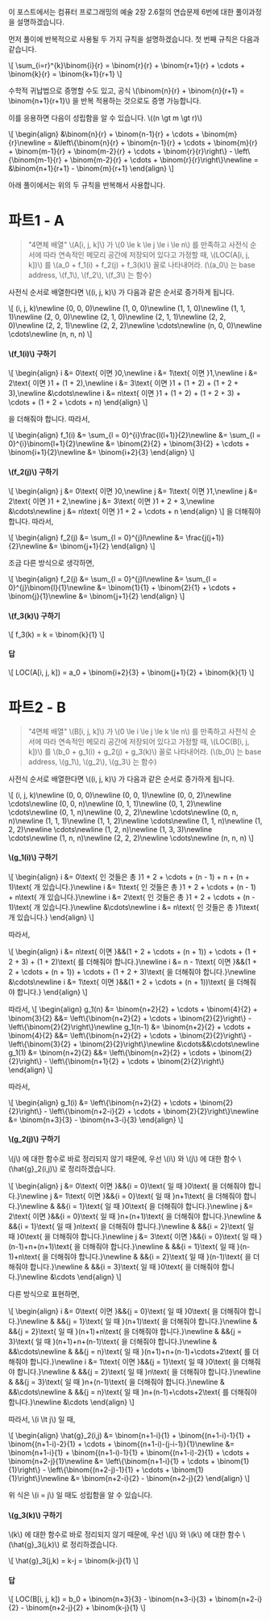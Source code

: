 <script src='https://cdnjs.cloudflare.com/ajax/libs/mathjax/2.7.4/MathJax.js?config=TeX-MML-AM_CHTML' async></script>

이 포스트에서는 컴퓨터 프로그래밍의 예술 2장 2.6절의 연습문제 6번에 대한 풀이과정을 설명하겠습니다.

먼저 풀이에 반복적으로 사용될 두 가지 규칙을 설명하겠습니다. 첫 번째 규칙은 다음과 같습니다.

\\[
\\sum_{i=r}^{k}\\binom{i}{r} = \\binom{r}{r} + \\binom{r+1}{r} + \\cdots + \\binom{k}{r} = \\binom{k+1}{r+1}
\\]

수학적 귀납법으로 증명할 수도 있고, 공식 \\(\\binom{n}{r} + \\binom{n}{r+1} = \\binom{n+1}{r+1}\\) 을 반복 적용하는 것으로도 증명 가능합니다.

이를 응용하면 다음이 성립함을 알 수 있습니다. \\((n \\gt m \\gt r)\\)

\\[
\\begin{align}
&\\binom{n}{r} + \\binom{n-1}{r}  + \\cdots + \\binom{m}{r}\\newline
= &\\left\\{\\binom{n}{r} + \\binom{n-1}{r}  + \\cdots + \\binom{m}{r} + \\binom{m-1}{r} + \\binom{m-2}{r} + \\cdots + \\binom{r}{r}\\right\\} - \\left\\{\\binom{m-1}{r} + \\binom{m-2}{r} + \\cdots + \\binom{r}{r}\\right\\}\\newline
= &\\binom{n+1}{r+1} - \\binom{m}{r+1}
\\end{align}
\\]

아래 풀이에서는 위의 두 규칙을 반복해서 사용합니다.

# 파트1 - A

> "4면체 배열" \\(A[i, j, k]\\) 가 \\(0 \\le k \\le j \\le i \\le n\\) 를 만족하고 사전식 순서에 따라 연속적인 메모리 공간에 저장되어 있다고 가정할 때, \\(LOC(A[i, j, k])\\) 를 \\(a_0 + f_1(i) + f_2(j) + f_3(k)\\) 꼴로 나타내어라. (\\(a_0\\) 는 base address, \\(f_1\\), \\(f_2\\), \\(f_3\\) 는 함수)

사전식 순서로 배열한다면 \\((i, j, k)\\) 가 다음과 같은 순서로 증가하게 됩니다.

\\[
(i, j, k)\\newline
(0, 0, 0)\\newline
(1, 0, 0)\\newline
(1, 1, 0)\\newline
(1, 1, 1)\\newline
(2, 0, 0)\\newline
(2, 1, 0)\\newline
(2, 1, 1)\\newline
(2, 2, 0)\\newline
(2, 2, 1)\\newline
(2, 2, 2)\\newline
\\cdots\\newline
(n, 0, 0)\\newline
\\cdots\\newline
(n, n, n)
\\]

#### \\(f_1(i)\\) 구하기

\\[
\\begin{align}
i &= 0\\text{ 이면 }0,\\newline
i &= 1\\text{ 이면 }1,\\newline
i &= 2\\text{ 이면 }1 + (1 + 2),\\newline
i &= 3\\text{ 이면 }1 + (1 + 2) + (1 + 2 + 3),\\newline
&\\cdots\\newline
i &= n\\text{ 이면 }1 + (1 + 2) + (1 + 2 + 3) + \\cdots + (1 + 2 + \\cdots + n)
\\end{align}
\\]

을 더해줘야 합니다. 따라서,

\\[
\\begin{align}
f_1(i) &= \\sum_{l = 0}^{i}\\frac{l(l+1)}{2}\\newline
&= \\sum_{l = 0}^{i}\\binom{l+1}{2}\\newline
&= \\binom{2}{2} + \\binom{3}{2} + \\cdots + \\binom{i+1}{2}\\newline
&= \\binom{i+2}{3}
\\end{align}
\\]

#### \\(f_2(j)\\) 구하기

\\[
\\begin{align}
j &= 0\\text{ 이면 }0,\\newline
j &= 1\\text{ 이면 }1,\\newline
j &= 2\\text{ 이면 }1 + 2,\\newline
j &= 3\\text{ 이면 }1 + 2 + 3,\\newline
&\\cdots\\newline
j &= n\\text{ 이면 }1 + 2 + \\cdots + n
\\end{align}
\\]
을 더해줘야 합니다. 따라서,

\\[
\\begin{align}
f_2(j) &= \\sum_{l = 0}^{j}l\\newline
&= \\frac{j(j+1)}{2}\\newline
&= \\binom{j+1}{2}
\\end{align}
\\]

조금 다른 방식으로 생각하면,

\\[
\\begin{align}
f_2(j) &= \\sum_{l = 0}^{j}l\\newline
&= \\sum_{l = 0}^{j}\\binom{l}{1}\\newline
&= \\binom{1}{1} + \\binom{2}{1} + \\cdots + \\binom{j}{1}\\newline
&= \\binom{j+1}{2}
\\end{align}
\\]

#### \\(f_3(k)\\) 구하기

\\[
f_3(k) = k = \\binom{k}{1}
\\]

#### 답

\\[
LOC(A[i, j, k]) = a_0 + \\binom{i+2}{3} + \\binom{j+1}{2} + \\binom{k}{1}
\\]

# 파트2 - B

> "4면체 배열" \\(B[i, j, k]\\) 가 \\(0 \\le i \\le j \\le k \\le n\\) 를 만족하고 사전식 순서에 따라 연속적인 메모리 공간에 저장되어 있다고 가정할 때, \\(LOC(B[i, j, k])\\) 를 \\(b_0 + g_1(i) + g_2(j) + g_3(k)\\) 꼴로 나타내어라. (\\(b_0\\) 는 base address, \\(g_1\\), \\(g_2\\), \\(g_3\\) 는 함수)

사전식 순서로 배열한다면 \\((i, j, k)\\) 가 다음과 같은 순서로 증가하게 됩니다.

\\[
(i, j, k)\\newline
(0, 0, 0)\\newline
(0, 0, 1)\\newline
(0, 0, 2)\\newline
\\cdots\\newline
(0, 0, n)\\newline
(0, 1, 1)\\newline
(0, 1, 2)\\newline
\\cdots\\newline
(0, 1, n)\\newline
(0, 2, 2)\\newline
\\cdots\\newline
(0, n, n)\\newline
(1, 1, 1)\\newline
(1, 1, 2)\\newline
\\cdots\\newline
(1, 1, n)\\newline
(1, 2, 2)\\newline
\\cdots\\newline
(1, 2, n)\\newline
(1, 3, 3)\\newline
\\cdots\\newline
(1, n, n)\\newline
(2, 2, 2)\\newline
\\cdots\\newline
(n, n, n)
\\]

#### \\(g_1(i)\\) 구하기

\\[
\\begin{align}
i &= 0\\text{ 인 것들은 총 }1 + 2 + \\cdots + (n - 1) + n + (n + 1)\\text{ 개 있습니다.}\\newline
i &= 1\\text{ 인 것들은 총 }1 + 2 + \\cdots + (n - 1) + n\\text{ 개 있습니다.}\\newline
i &= 2\\text{ 인 것들은 총 }1 + 2 + \\cdots + (n - 1)\\text{ 개 있습니다.}\\newline
&\\cdots\\newline
i &= n\\text{ 인 것들은 총 }1\\text{ 개 있습니다.}
\\end{align}
\\]

따라서,

\\[
\\begin{align}
i &= n\\text{ 이면 }&&(1 + 2 + \\cdots + (n + 1)) + \\cdots + (1 + 2 + 3) + (1 + 2)\\text{ 를 더해줘야 합니다.}\\newline
i &= n - 1\\text{ 이면 }&&(1 + 2 + \\cdots + (n + 1)) + \\cdots + (1 + 2 + 3)\\text{ 을 더해줘야 합니다.}\\newline
&\\cdots\\newline
i &= 1\\text{ 이면 }&&(1 + 2 + \\cdots + (n + 1))\\text{ 을 더해줘야 합니다.}
\\end{align}
\\]

따라서,
\\[
\\begin{align}
g_1(n) &= \\binom{n+2}{2} + \\cdots + \\binom{4}{2} + \\binom{3}{2} &&= \\left\\{\\binom{n+2}{2} + \\cdots + \\binom{2}{2}\\right\\} - \\left\\{\\binom{2}{2}\\right\\}\\newline
g_1(n-1) &= \\binom{n+2}{2} + \\cdots + \\binom{4}{2} &&= \\left\\{\\binom{n+2}{2} + \\cdots + \\binom{2}{2}\\right\\} - \\left\\{\\binom{3}{2} + \\binom{2}{2}\\right\\}\\newline
&\\cdots&&\\cdots\\newline
g_1(1) &= \\binom{n+2}{2} &&= \\left\\{\\binom{n+2}{2} + \\cdots + \\binom{2}{2}\\right\\} - \\left\\{\\binom{n+1}{2} + \\cdots + \\binom{2}{2}\\right\\}
\\end{align}
\\]

따라서,

\\[
\\begin{align}
g_1(i) &= \\left\\{\\binom{n+2}{2} + \\cdots + \\binom{2}{2}\\right\\} - \\left\\{\\binom{n+2-i}{2} + \\cdots + \\binom{2}{2}\\right\\}\\newline
&= \\binom{n+3}{3} - \\binom{n+3-i}{3}
\\end{align}
\\]

#### \\(g_2(j)\\) 구하기

\\(j\\) 에 대한 함수로 바로 정리되지 않기 때문에, 우선 \\(i\\) 와 \\(j\\) 에 대한 함수 \\(\\hat{g}_2(i,j)\\) 로 정리하겠습니다.

\\[
\\begin{align}
j &= 0\\text{ 이면 }&&{i = 0}\\text{ 일 때 }0\\text{ 을 더해줘야 합니다.}\\newline
j &= 1\\text{ 이면 }&&{i = 0}\\text{ 일 때 }n+1\\text{ 을 더해줘야 합니다.}\\newline
& &&{i = 1}\\text{ 일 때 }0\\text{ 을 더해줘야 합니다.}\\newline
j &= 2\\text{ 이면 }&&{i = 0}\\text{ 일 때 }n+(n+1)\\text{ 을 더해줘야 합니다.}\\newline
& &&{i = 1}\\text{ 일 때 }n\\text{ 을 더해줘야 합니다.}\\newline
& &&{i = 2}\\text{ 일 때 }0\\text{ 을 더해줘야 합니다.}\\newline
j &= 3\\text{ 이면 }&&{i = 0}\\text{ 일 때 }(n-1)+n+(n+1)\\text{ 을 더해줘야 합니다.}\\newline
& &&{i = 1}\\text{ 일 때 }(n-1)+n\\text{ 을 더해줘야 합니다.}\\newline
& &&{i = 2}\\text{ 일 때 }(n-1)\\text{ 을 더해줘야 합니다.}\\newline
& &&{i = 3}\\text{ 일 때 }0\\text{ 을 더해줘야 합니다.}\\newline
&\\cdots
\\end{align}
\\]

다른 방식으로 표현하면,

\\[
\\begin{align}
i &= 0\\text{ 이면 }&&{j = 0}\\text{ 일 때 }0\\text{ 을 더해줘야 합니다.}\\newline
& &&{j = 1}\\text{ 일 때 }(n+1)\\text{ 을 더해줘야 합니다.}\\newline
& &&{j = 2}\\text{ 일 때 }(n+1)+n\\text{ 을 더해줘야 합니다.}\\newline
& &&{j = 3}\\text{ 일 때 }(n+1)+n+(n-1)\\text{ 을 더해줘야 합니다.}\\newline
& &&\\cdots\\newline
& &&{j = n}\\text{ 일 때 }(n+1)+n+(n-1)+\\cdots+2\\text{ 를 더해줘야 합니다.}\\newline
i &= 1\\text{ 이면 }&&{j = 1}\\text{ 일 때 }0\\text{ 을 더해줘야 합니다.}\\newline
& &&{j = 2}\\text{ 일 때 }n\\text{ 을 더해줘야 합니다.}\\newline
& &&{j = 3}\\text{ 일 때 }n+(n-1)\\text{ 을 더해줘야 합니다.}\\newline
& &&\\cdots\\newline
& &&{j = n}\\text{ 일 때 }n+(n-1)+\\cdots+2\\text{ 를 더해줘야 합니다.}\\newline
&\\cdots
\\end{align}
\\]

따라서, \\(i \\lt j\\) 일 때,

\\[
\\begin{align}
\\hat{g}_2(i,j) &= \\binom{n+1-i}{1} + \\binom{(n+1-i)-1}{1} + \\binom{(n+1-i)-2}{1} + \\cdots + \\binom{(n+1-i)-(j-i-1)}{1}\\newline
&= \\binom{n+1-i}{1} + \\binom{(n+1-i)-1}{1} + \\binom{(n+1-i)-2}{1} + \\cdots + \\binom{n+2-j}{1}\\newline
&= \\left\\{\\binom{n+1-i}{1} + \\cdots + \\binom{1}{1}\\right\\} - \\left\\{\\binom{(n+2-j)-1}{1} + \\cdots + \\binom{1}{1}\\right\\}\\newline
&= \\binom{n+2-i}{2} - \\binom{n+2-j}{2}
\\end{align}
\\]

위 식은 \\(i = j\\) 일 때도 성립함을 알 수 있습니다.

#### \\(g_3(k)\\) 구하기

\\(k\\) 에 대한 함수로 바로 정리되지 않기 때문에, 우선 \\(j\\) 와 \\(k\\) 에 대한 함수 \\(\\hat{g}_3(j,k)\\) 로 정리하겠습니다.

\\[
\\hat{g}_3(j,k) = k-j = \\binom{k-j}{1}
\\]

#### 답

\\[
LOC(B[i, j, k]) = b_0 + \\binom{n+3}{3} - \\binom{n+3-i}{3} + \\binom{n+2-i}{2} - \\binom{n+2-j}{2} + \\binom{k-j}{1}
\\]
